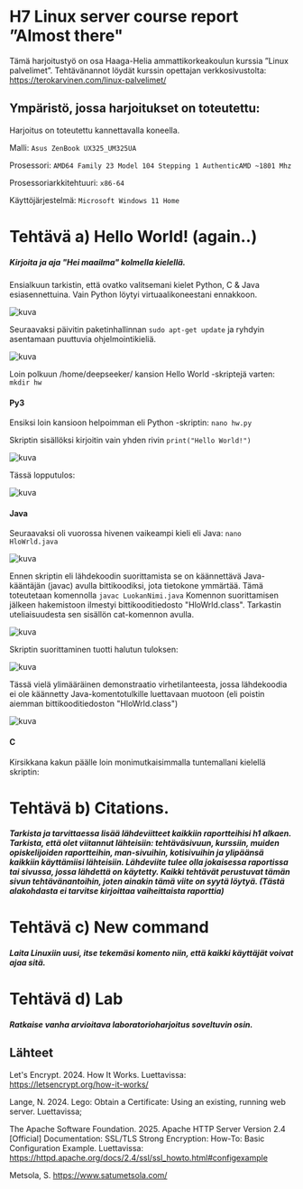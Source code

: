 


# H7 Linux server course report ”Almost there"

Tämä harjoitustyö on osa Haaga-Helia ammattikorkeakoulun kurssia ”Linux palvelimet”. 
Tehtävänannot löydät kurssin opettajan verkkosivustolta: https://terokarvinen.com/linux-palvelimet/

## Ympäristö, jossa harjoitukset on toteutettu:

Harjoitus on toteutettu kannettavalla koneella.

Malli: `Asus ZenBook UX325_UM325UA`

Prosessori: `AMD64 Family 23 Model 104 Stepping 1 AuthenticAMD ~1801 Mhz`

Prosessoriarkkitehtuuri: `x86-64`

Käyttöjärjestelmä: `Microsoft Windows 11 Home`


# Tehtävä a) Hello World! (again..)
##### Kirjoita ja aja "Hei maailma" kolmella kielellä.

Ensialkuun tarkistin, että ovatko valitsemani kielet Python, C & Java esiasennettuina. Vain Python löytyi virtuaalikoneestani ennakkoon.

![kuva](https://github.com/user-attachments/assets/28abb3db-6ed1-414b-9806-287c90f5e3ca)

Seuraavaksi päivitin paketinhallinnan ``sudo apt-get update`` ja ryhdyin asentamaan puuttuvia ohjelmointikieliä.

![kuva](https://github.com/user-attachments/assets/71d54693-4de5-4a53-8cbb-43bbddd3bf8a)

Loin polkuun /home/deepseeker/ kansion Hello World -skriptejä varten: ``mkdir hw``

#### Py3

Ensiksi loin kansioon helpoimman eli Python -skriptin: ``nano hw.py``

Skriptin sisällöksi kirjoitin vain yhden rivin ``print("Hello World!")``

![kuva](https://github.com/user-attachments/assets/8f31017e-6d64-49c6-aab2-76312edd6d86)

Tässä lopputulos:

![kuva](https://github.com/user-attachments/assets/4886b0a7-938d-4f0b-8949-b15293e599fd)

#### Java

Seuraavaksi oli vuorossa hivenen vaikeampi kieli eli Java: ``nano HloWrld.java``

![kuva](https://github.com/user-attachments/assets/8b59956d-3584-4d22-ba96-48bb7098b0f0)

Ennen skriptin eli lähdekoodin suorittamista se on käännettävä Java-kääntäjän (javac) avulla bittikoodiksi, jota tietokone ymmärtää. Tämä toteutetaan komennolla ``javac LuokanNimi.java``
Komennon suorittamisen jälkeen hakemistoon ilmestyi bittikooditiedosto "HloWrld.class". Tarkastin uteliaisuudesta sen sisällön cat-komennon avulla.

![kuva](https://github.com/user-attachments/assets/284a5a31-68e8-47d1-b7fe-e8ed8743827c)

Skriptin suorittaminen tuotti halutun tuloksen:

![kuva](https://github.com/user-attachments/assets/07f4413b-9413-4229-b50b-cb8bf40313a6)

Tässä vielä ylimääräinen demonstraatio virhetilanteesta, jossa lähdekoodia ei ole käännetty Java-komentotulkille luettavaan muotoon (eli poistin aiemman bittikooditiedoston "HloWrld.class")

![kuva](https://github.com/user-attachments/assets/75f66949-1518-4c38-9791-abe874226ad6)

#### C

Kirsikkana kakun päälle loin monimutkaisimmalla tuntemallani kielellä skriptin: 










# Tehtävä b) Citations.
##### Tarkista ja tarvittaessa lisää lähdeviitteet kaikkiin raportteihisi h1 alkaen. Tarkista, että olet viitannut lähteisiin: tehtäväsivuun, kurssiin, muiden opiskelijoiden raportteihin, man-sivuihin, kotisivuihin ja ylipäänsä kaikkiin käyttämiisi lähteisiin. Lähdeviite tulee olla jokaisessa raportissa tai sivussa, jossa lähdettä on käytetty. Kaikki tehtävät perustuvat tämän sivun tehtävänantoihin, joten ainakin tämä viite on syytä löytyä. (Tästä alakohdasta ei tarvitse kirjoittaa vaiheittaista raporttia)

# Tehtävä c) New command
##### Laita Linuxiin uusi, itse tekemäsi komento niin, että kaikki käyttäjät voivat ajaa sitä.

# Tehtävä d) Lab
##### Ratkaise vanha arvioitava laboratorioharjoitus soveltuvin osin.


## Lähteet

Let's Encrypt. 2024. How It Works. Luettavissa: https://letsencrypt.org/how-it-works/

Lange, N. 2024. Lego: Obtain a Certificate: Using an existing, running web server. Luettavissa;

The Apache Software Foundation. 2025. Apache HTTP Server Version 2.4 [Official] Documentation: SSL/TLS Strong Encryption: How-To: Basic Configuration Example. Luettavissa: https://httpd.apache.org/docs/2.4/ssl/ssl_howto.html#configexample 

Metsola, S. https://www.satumetsola.com/ 

